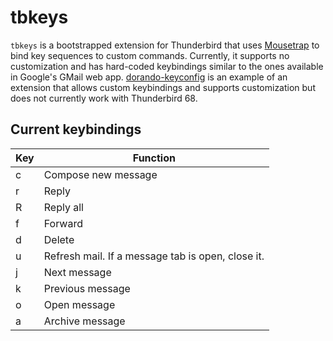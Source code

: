 # tbkeys

`tbkeys` is a bootstrapped extension for Thunderbird that uses
[Mousetrap](https://craig.is/killing/mice) to bind key sequences to custom
commands. Currently, it supports no customization and has hard-coded
keybindings similar to the ones available in Google's GMail web app.
[dorando-keyconfig](https://github.com/trlkly/dorando-keyconfig) is an example
of an extension that allows custom keybindings and supports customization but
does not currently work with Thunderbird 68.

## Current keybindings

| Key | Function |
| --- | -------- |
|  c  | Compose new message  |
|  r  | Reply |
|  R  | Reply all |
|  f  | Forward |
|  d  | Delete |
|  u  | Refresh mail. If a message tab is open, close it. |
|  j  | Next message |
|  k  | Previous message |
|  o  | Open message |
|  a  | Archive message |
